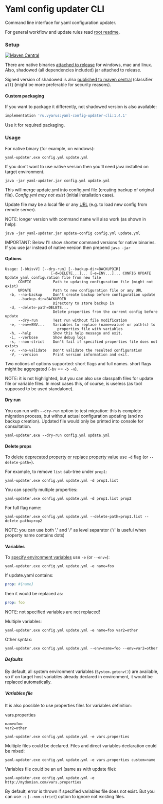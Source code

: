 # Yaml config updater CLI

Command line interface for yaml configuration updater.

For general workflow and update rules read [root readme](../../../).

### Setup

[![Maven Central](https://img.shields.io/maven-central/v/ru.vyarus/yaml-config-updater-cli.svg?style=flat)](https://maven-badges.herokuapp.com/maven-central/ru.vyarus/yaml-config-updater-cli)

There are native binaries [attached to release](https://github.com/xvik/yaml-updater/releases/tag/1.4.1) for windows, mac and linux.
Also, shadowed (all dependencies included) jar attached to release.

Signed version of shadowed is also [published to maven central](https://repo1.maven.org/maven2/ru/vyarus/yaml-config-updater-cli/1.4.1/) (classifier `all`)
(might be more preferable for security reasons).

#### Custom packaging

If you want to package it differently, not shadowed version is also available:

```groovy
implementation 'ru.vyarus:yaml-config-updater-cli:1.4.1'
```

Use it for required packaging.

### Usage

For native binary (for example, on windows): 

```
yaml-updater.exe config.yml update.yml
```

If you don't want to use native version then you'll need java installed on target environment.

```
java -jar yaml-updater.jar config.yml update.yml
```

This will merge update.yml into config.yml file (creating backup of original file). 
*Config.yml may not exist* (initial installation case).

Update file may be a local file or any [URL](https://docs.oracle.com/javase/7/docs/api/java/net/URL.html)
(e.g. to load new config from remote server).

NOTE: longer version with command name will also work (as shown in help):

```
java -jar yaml-updater.jar update-config config.yml update.yml
```

IMPORTANT: Below I'll show shorter command versions for native binaries. If you use jar instead of native
version then prepend `java -jar`

#### Options

```
Usage: [-bhisvV] [--dry-run] [--backup-dir=BACKUPDIR]
                     [-d=DELETE...]... [-e=ENV...]... CONFIG UPDATE
Update yaml configuration file from new file
      CONFIG          Path to updating configuration file (might not exist)
      UPDATE          Path to new configuration file or any URL
  -b, --no-backup     Don't create backup before configuration update
      --backup-dir=BACKUPDIR
                      Directory to store backup in
  -d, --delete-path=DELETE...
                      Delete properties from the current config before update
      --dry-run       Test run without file modification
  -e, --env=ENV...    Variables to replace (name=value) or path(s) to
                        properties file with variables
  -h, --help          Show this help message and exit.
  -i, --verbose       Show debug logs
  -s, --non-strict    Don't fail if specified properties file does not exists
  -v, --no-validate   Don't validate the resulted configuration
  -V, --version       Print version information and exit.
```

Two notions of options supported: short flags and full names. 
short flags might be aggregated (`-bv` == `-b -v`).

NOTE: it is not highlighted, but you can also use classpath files for update file or variable files.
In most cases this, of course, is useless (as tool supposed to be used standalone).

#### Dry run

You can run with `--dry-run` option to test migration: this is complete migration process, but
without actual configuration updating (and no backup creation). Updated file would only be printed into console
for consultation.

```
yaml-updater.exe --dry-run config.yml update.yml
```

#### Delete props

To [delete deprecated property or replace property value](../yaml-config-updater#delete-props)
use `-d` flag (or `--delete-path=`).

For example, to remove `list` sub-tree under `prop1`:

```
yaml-updater.exe config.yml update.yml -d prop1.list
```

You can specify multiple properties:

```
yaml-updater.exe config.yml update.yml -d prop1.list prop2 
```

For full flag name:

```
yaml-updater.exe config.yml update.yml --delete-path=prop1.list --delete-path=prop2
```

NOTE: you can use both '.' and '/' as level separator ('/' is useful when property name contains dots)

#### Variables

To [specify environment variables](../yaml-config-updater#env-vars) use `-e` (or `--env=`):

```
yaml-updater.exe config.yml update.yml -e name=foo
```

If update.yaml contains:

```yaml
prop: #{name}
```

then it would be replaced as:

```yaml
prop: foo
```

NOTE: not specified variables are not replaced!

Multiple variables:

```
yaml-updater.exe config.yml update.yml -e name=foo var2=other
```

Other syntax:

```
yaml-updater.exe config.yml update.yml --env=name=foo --env=var2=other
```

##### Defaults

By default, all system environment variables (`System.getenv()`) are available, 
so if on target host variables already declared in environment, it would be replaced automatically.

##### Variables file

It is also possible to use properties files for variables definition:

vars.properties

```properties
name=foo
var2=other
```

```
yaml-updater.exe config.yml update.yml -e vars.properties
```

Multiple files could be declared. Files and direct variables declaration could be mixed:

```
yaml-updater.exe config.yml update.yml -e vars.properties custom=name
```

Variables file could be an url (same as with update file):

```
yaml-updater.exe config.yml update.yml -e http://mydomian.com/vars.properties
```

By default, error is thrown if specified variables file does not exist.
But you can use `-s` (`--non-strict`) option to ignore not existing files.